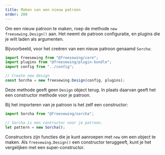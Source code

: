 ```yaml
---
title: Maken van een nieuw patroon
order: 200
---
```


Om een nieuw patroon te maken, roep de methode `new freesewing.Design()` aan. Het neemt de patroon configuratie, en plugins die je wilt laden als argumenten.

Bijvoorbeeld, voor het creëren van een nieuw patroon genaamd `Sorcha`:

```js
import freesewing from "@freesewing/core";
import plugins from "@freesewing/plugin-bundle";
import config from "../config";

// Create new design
const Sorcha = new freesewing.Design(config, plugins);
```

Deze methode geeft geen `Design` object terug. In plaats daarvan geeft het een constructor methode voor je patroon.

Bij het importeren van je patroon is het zelf een constructor:

```js
import Sorcha from "@freesewing/sorcha";

// Sorcha is een contructor voor je patroon. 
let pattern = new Sorcha();
```

<Tip>

Constructors zijn functies die je kunt aanroepen met `new` om een object te maken. Als `freesewing.Design()` een constructor teruggeeft, kunt je het vergelijken met een super-constructor.

</Tip>